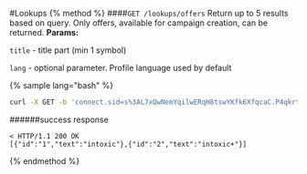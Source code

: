 #Lookups
{% method %}
####`GET /lookups/offers`
Return up to 5 results based on query. Only offers, available for campaign creation, can be returned.
**Params:**

`title` - title part (min 1 symbol)

`lang` - optional parameter. Profile language used by default

{% sample lang="bash" %}
```bash
curl -X GET -b 'connect.sid=s%3AL7xQwNemYqilwERqH8tswYKfk6XfqcaC.P4qkrt3mUix3Dw6A2ze7Z9phswc%2FHIKqGYZ4YJyLYE0' -v http://dashboard.everad.com/v2/lookups/offers?title=intox
```
######success response
```
< HTTP/1.1 200 OK
[{"id":"1","text":"intoxic"},{"id":"2","text":"intoxic+"}]
```

{% endmethod %}

